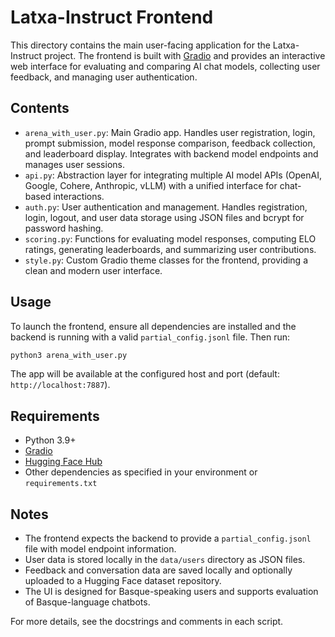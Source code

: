 # Latxa-Instruct Frontend

This directory contains the main user-facing application for the Latxa-Instruct project. The frontend is built with [Gradio](https://www.gradio.app/) and provides an interactive web interface for evaluating and comparing AI chat models, collecting user feedback, and managing user authentication.

## Contents

- `arena_with_user.py`: Main Gradio app. Handles user registration, login, prompt submission, model response comparison, feedback collection, and leaderboard display. Integrates with backend model endpoints and manages user sessions.
- `api.py`: Abstraction layer for integrating multiple AI model APIs (OpenAI, Google, Cohere, Anthropic, vLLM) with a unified interface for chat-based interactions.
- `auth.py`: User authentication and management. Handles registration, login, logout, and user data storage using JSON files and bcrypt for password hashing.
- `scoring.py`: Functions for evaluating model responses, computing ELO ratings, generating leaderboards, and summarizing user contributions.
- `style.py`: Custom Gradio theme classes for the frontend, providing a clean and modern user interface.


## Usage

To launch the frontend, ensure all dependencies are installed and the backend is running with a valid `partial_config.jsonl` file. Then run:

```sh
python3 arena_with_user.py
```

The app will be available at the configured host and port (default: `http://localhost:7887`).

## Requirements

- Python 3.9+
- [Gradio](https://www.gradio.app/)
- [Hugging Face Hub](https://huggingface.co/docs/huggingface_hub)
- Other dependencies as specified in your environment or `requirements.txt`

## Notes

- The frontend expects the backend to provide a `partial_config.jsonl` file with model endpoint information.
- User data is stored locally in the `data/users` directory as JSON files.
- Feedback and conversation data are saved locally and optionally uploaded to a Hugging Face dataset repository.
- The UI is designed for Basque-speaking users and supports evaluation of Basque-language chatbots.

For more details, see the docstrings and comments in each script.